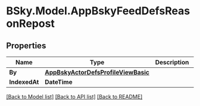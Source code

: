 # BSky.Model.AppBskyFeedDefsReasonRepost

## Properties

Name | Type | Description | Notes
------------ | ------------- | ------------- | -------------
**By** | [**AppBskyActorDefsProfileViewBasic**](AppBskyActorDefsProfileViewBasic.md) |  | 
**IndexedAt** | **DateTime** |  | 

[[Back to Model list]](../README.md#documentation-for-models) [[Back to API list]](../README.md#documentation-for-api-endpoints) [[Back to README]](../README.md)

